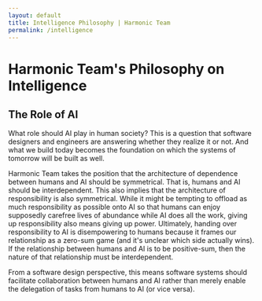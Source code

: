 ```yaml
---
layout: default
title: Intelligence Philosophy | Harmonic Team
permalink: /intelligence
---
```


# Harmonic Team's Philosophy on Intelligence

## The Role of AI

What role should AI play in human society? This is a question that software designers and engineers are answering whether they realize it or not. And what we build today becomes the foundation on which the systems of tomorrow will be built as well.

Harmonic Team takes the position that the architecture of dependence between humans and AI should be symmetrical. That is, humans and AI should be interdependent. This also implies that the architecture of responsibility is also symmetrical. While it might be tempting to offload as much responsibility as possible onto AI so that humans can enjoy supposedly carefree lives of abundance while AI does all the work, giving up responsibility also means giving up power. Ultimately, handing over responsibility to AI is disempowering to humans because it frames our relationship as a zero-sum game (and it's unclear which side actually wins). If the relationship between humans and AI is to be positive-sum, then the nature of that relationship must be interdependent.

From a software design perspective, this means software systems should facilitate collaboration between humans and AI rather than merely enable the delegation of tasks from humans to AI (or vice versa).

